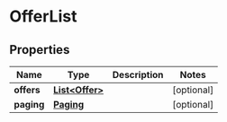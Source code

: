 
# OfferList

## Properties
Name | Type | Description | Notes
------------ | ------------- | ------------- | -------------
**offers** | [**List&lt;Offer&gt;**](Offer.md) |  |  [optional]
**paging** | [**Paging**](Paging.md) |  |  [optional]




